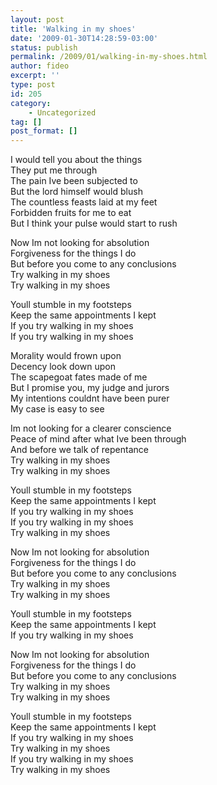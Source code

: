 ```yaml
---
layout: post
title: 'Walking in my shoes'
date: '2009-01-30T14:28:59-03:00'
status: publish
permalink: /2009/01/walking-in-my-shoes.html
author: fideo
excerpt: ''
type: post
id: 205
category:
    - Uncategorized
tag: []
post_format: []
---
```

I would tell you about the things  
They put me through  
The pain Ive been subjected to  
But the lord himself would blush  
The countless feasts laid at my feet  
Forbidden fruits for me to eat  
But I think your pulse would start to rush

Now Im not looking for absolution  
Forgiveness for the things I do  
But before you come to any conclusions  
Try walking in my shoes  
Try walking in my shoes

Youll stumble in my footsteps  
Keep the same appointments I kept  
If you try walking in my shoes  
If you try walking in my shoes

Morality would frown upon  
Decency look down upon  
The scapegoat fates made of me  
But I promise you, my judge and jurors  
My intentions couldnt have been purer  
My case is easy to see

Im not looking for a clearer conscience  
Peace of mind after what Ive been through  
And before we talk of repentance  
Try walking in my shoes  
Try walking in my shoes

Youll stumble in my footsteps  
Keep the same appointments I kept  
If you try walking in my shoes  
If you try walking in my shoes  
Try walking in my shoes

Now Im not looking for absolution  
Forgiveness for the things I do  
But before you come to any conclusions  
Try walking in my shoes  
Try walking in my shoes

Youll stumble in my footsteps  
Keep the same appointments I kept  
If you try walking in my shoes

Now Im not looking for absolution  
Forgiveness for the things I do  
But before you come to any conclusions  
Try walking in my shoes  
Try walking in my shoes

Youll stumble in my footsteps  
Keep the same appointments I kept  
If you try walking in my shoes  
Try walking in my shoes  
If you try walking in my shoes  
Try walking in my shoes
